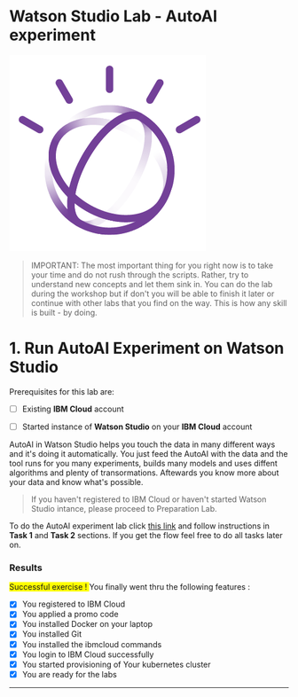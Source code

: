 
# Watson Studio Lab - AutoAI experiment


![image-w3-1](../images/w3-1.png)

> IMPORTANT: The most important thing for you right now is to take your time and do not rush through the scripts. Rather, try to understand new concepts and let them sink in. You can do the lab during the workshop but if don't you will be able to finish it later or continue with other labs that you find on the way. This is how any skill is built - by doing. 

# 1. Run AutoAI Experiment on Watson Studio

Prerequisites for this lab are:

- [ ] Existing **IBM Cloud** account 

- [ ] Started instance of **Watson Studio** on your **IBM Cloud** account 

AutoAI in Watson Studio helps you touch the data in many different ways and it's doing it automatically. You just feed the AutoAI with the data and the tool runs for you many experiments, builds many models and uses diffent algorithms and plenty of transormations. Aftewards you know more about your data and know what's possible.

> If you haven't registered to IBM Cloud or haven't started Watson Studio intance, please proceed to Preparation Lab.


To do the AutoAI experiment lab click [this link](https://www.ibm.com/cloud/garage/dte/tutorial/ibmr-watson-studio-mldl-made-easy) and follow instructions in **Task 1** and **Task 2** sections. If you get the flow feel free to do all tasks later on.






















###  Results
<span style="background-color:yellow;">Successful exercise ! </span>
You finally went thru the following features :
- [x] You registered to IBM Cloud
- [x] You applied a promo code
- [x] You installed Docker on your laptop
- [x] You installed Git
- [x] You installed the ibmcloud commands
- [x] You login to IBM Cloud successfully
- [x] You started provisioning of Your kubernetes cluster
- [x] You are ready for the labs
---

